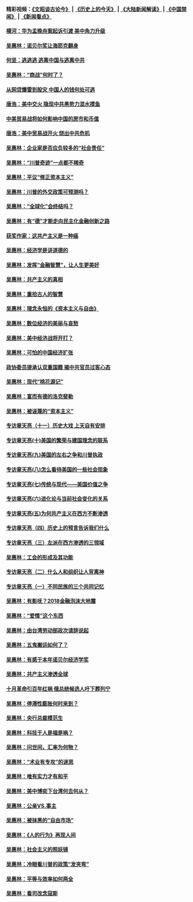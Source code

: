#### 精彩视频：[《文昭谈古论今》](http://45.76.195.252/wenzhao) | [《历史上的今天》](http://45.76.195.252/today-in-history) | [《大陆新闻解读》](http://45.76.195.252/ntdtv-comedy) | [《中国禁闻》](http://45.76.195.252/ntdtv-news) | [《新闻看点》](http://45.76.195.252/news-insight) 

 #### [横河：华为孟晚舟案起诉引渡 美中角力升级](../pages/nsc423/n11027230.md?t=02120031) 

#### [吴惠林：诺贝尔奖让海耶克翻身](../pages/nsc423/n10890049.md?t=02120031) 

#### [何坚：逃逃逃 逃离中国与逃离中共](../pages/nsc423/n10592891.md?t=02120031) 

#### [吴惠林：“商战”何时了？](../pages/nsc423/n10573558.md?t=02120031) 

#### [从网贷爆雷到股灾 中国人的钱何处可逃](../pages/nsc423/n10572800.md?t=02120031) 

#### [唐浩：美中交火 隐现中共黑势力混水摸鱼](../pages/nsc423/n10544040.md?t=02120031) 

#### [中美贸易战将如何影响中国的房市和币值](../pages/nsc423/n10543697.md?t=02120031) 

#### [唐浩：美中贸易战开火 烧出中共危机](../pages/nsc423/n10540126.md?t=02120031) 

#### [吴惠林：企业家是否应负较多的“社会责任”](../pages/nsc423/n10535022.md?t=02120031) 

#### [吴惠林：“川普奇迹”一点都不稀奇](../pages/nsc423/n10512808.md?t=02120031) 

#### [吴惠林：平议“修正资本主义”](../pages/nsc423/n10495724.md?t=02120031) 

#### [吴惠林：川普的外交政策可预测吗？](../pages/nsc423/n10462387.md?t=02120031) 

#### [吴惠林：“全球化”会终结吗？](../pages/nsc423/n10452838.md?t=02120031) 

#### [吴惠林：有“德”才能走向民主化金融创新之路](../pages/nsc423/n10432292.md?t=02120031) 

#### [获奖作家：这共产主义是一种癌](../pages/nsc423/n10431541.md?t=02120031) 

#### [吴惠林：经济学是讲道德的](../pages/nsc423/n10398014.md?t=02120031) 

#### [吴惠林：发挥“金融智慧”，让人生更美好](../pages/nsc423/n10375019.md?t=02120031) 

#### [吴惠林：共产主义的真相](../pages/nsc423/n10351394.md?t=02120031) 

#### [吴惠林：重拾古人的智慧](../pages/nsc423/n10337691.md?t=02120031) 

#### [吴惠林：理念永恒的《资本主义与自由》](../pages/nsc423/n10316274.md?t=02120031) 

#### [吴惠林：数位经济的美丽与哀愁](../pages/nsc423/n10292946.md?t=02120031) 

#### [吴惠林：美中经济战将开打？](../pages/nsc423/n10258825.md?t=02120031) 

#### [吴惠林：可怕的中国经济扩张](../pages/nsc423/n10219147.md?t=02120031) 

#### [政协委员提承认双重国籍 揭中共官员过客心态](../pages/nsc423/n10208809.md?t=02120031) 

#### [吴惠林：现代“桃花源记”](../pages/nsc423/n10185234.md?t=02120031) 

#### [吴惠林：富而有德的洛克斐勒](../pages/nsc423/n10142264.md?t=02120031) 

#### [吴惠林：被诬蔑的“资本主义”](../pages/nsc423/n10124816.md?t=02120031) 

#### [专访章天亮（十一）历史大戏 上天自有安排](../pages/nsc423/n10094905.md?t=02120031) 

#### [专访章天亮(十)美国的繁荣与建国理念的联系](../pages/nsc423/n10094899.md?t=02120031) 

#### [专访章天亮(九)美国的左右之争和川普执政](../pages/nsc423/n10094889.md?t=02120031) 

#### [专访章天亮(八)怎么看待美国的一些社会现象](../pages/nsc423/n10094857.md?t=02120031) 

#### [专访章天亮(七)传统与现代——美国价值之争](../pages/nsc423/n10093140.md?t=02120031) 

#### [专访章天亮(六)进化论与当前社会变化的关系](../pages/nsc423/n10092036.md?t=02120031) 

#### [专访章天亮(五)为何共产主义在西方不断渗透](../pages/nsc423/n10083620.md?t=02120031) 

#### [专访章天亮（四）历史上的预言告诉我们什么](../pages/nsc423/n10083606.md?t=02120031) 

#### [专访章天亮（三）左派在西方渗透的三领域](../pages/nsc423/n10081115.md?t=02120031) 

#### [吴惠林：工会的形成及其功能](../pages/nsc423/n10080633.md?t=02120031) 

#### [专访章天亮（二）什么人和组织让人背离神](../pages/nsc423/n10076637.md?t=02120031) 

#### [专访章天亮（一）不同民族的三个共同记忆](../pages/nsc423/n10074188.md?t=02120031) 

#### [吴惠林：有影呒？2018金融泡沫大地震](../pages/nsc423/n10040534.md?t=02120031) 

#### [吴惠林：“爱情”这个东西](../pages/nsc423/n10019423.md?t=02120031) 

#### [吴惠林：由台湾劳动部政次请辞说起](../pages/nsc423/n9979679.md?t=02120031) 

#### [吴惠林：五鬼搬运如何了？](../pages/nsc423/n9925338.md?t=02120031) 

#### [吴惠林：有感于本年诺贝尔经济学奖](../pages/nsc423/n9871883.md?t=02120031) 

#### [吴惠林：共产主义渗透全球](../pages/nsc423/n9812748.md?t=02120031) 

#### [十月革命引百年红祸 俄总统候选人吁下葬列宁](../pages/nsc423/n9810182.md?t=02120031) 

#### [吴惠林：停滞性膨胀何时来到？](../pages/nsc423/n9764136.md?t=02120031) 

#### [吴惠林：央行总裁模范生](../pages/nsc423/n9728134.md?t=02120031) 

#### [吴惠林：科技于人是福是祸？](../pages/nsc423/n9672982.md?t=02120031) 

#### [吴惠林：问世间，汇率为何物？](../pages/nsc423/n9621788.md?t=02120031) 

#### [吴惠林：“术业有专攻”的迷思](../pages/nsc423/n9580363.md?t=02120031) 

#### [吴惠林：唯有实力才有和平](../pages/nsc423/n9529599.md?t=02120031) 

#### [吴惠林：美中博奕下台湾何去何从？](../pages/nsc423/n9483598.md?t=02120031) 

#### [吴惠林：公亲VS.事主](../pages/nsc423/n9425637.md?t=02120031) 

#### [吴惠林：被抹黑的“自由市场”](../pages/nsc423/n9351545.md?t=02120031) 

#### [吴惠林：《人的行为》再现人间](../pages/nsc423/n9296339.md?t=02120031) 

#### [吴惠林：社会主义的照妖镜](../pages/nsc423/n9243460.md?t=02120031) 

#### [吴惠林：冷眼看川普的政策“发夹弯”](../pages/nsc423/n9120684.md?t=02120031) 

#### [吴惠林：平等与效率如何两全](../pages/nsc423/n9075430.md?t=02120031) 

#### [吴惠林：看司改念寇斯](../pages/nsc423/n9024915.md?t=02120031) 

